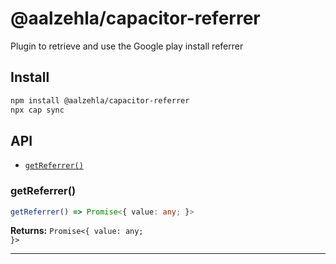# @aalzehla/capacitor-referrer

Plugin to retrieve and use the Google play install referrer

## Install

```bash
npm install @aalzehla/capacitor-referrer
npx cap sync
```

## API

<docgen-index>

* [`getReferrer()`](#getreferrer)

</docgen-index>

<docgen-api>
<!--Update the source file JSDoc comments and rerun docgen to update the docs below-->

### getReferrer()

```typescript
getReferrer() => Promise<{ value: any; }>
```

**Returns:** <code>Promise&lt;{ value: any; }&gt;</code>

--------------------

</docgen-api>
